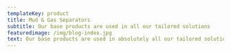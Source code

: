 ```yaml
---
templateKey: product
title: Mud & Gas Separators
subtitle: Our base products are used in all our tailored solutions
featuredimage: /img/blog-index.jpg
text: Our base products are used in absolutely all our tailored solutions
---
```


